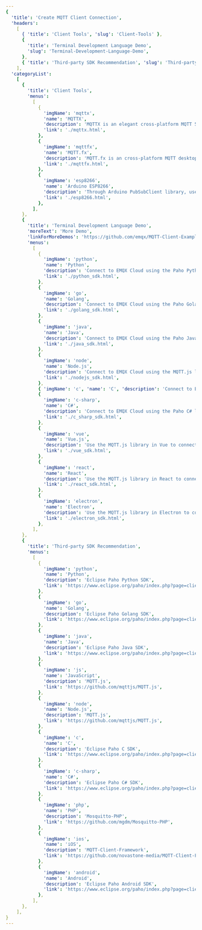 ```yaml
---
{
  'title': 'Create MQTT Client Connection',
  'headers':
    [
      { 'title': 'Client Tools', 'slug': 'Client-Tools' },
      {
        'title': 'Terminal Development Language Demo',
        'slug': 'Terminal-Development-Language-Demo',
      },
      { 'title': 'Third-party SDK Recommendation', 'slug': 'Third-party-SDK-Recommendation' },
    ],
  'categoryList':
    [
      {
        'title': 'Client Tools',
        'menus':
          [
            {
              'imgName': 'mqttx',
              'name': 'MQTTX',
              'description': 'MQTTX is an elegant cross-platform MQTT 5.0 desktop client open sourced by EMQ, which supports macOS, Linux, Windows.',
              'link': './mqttx.html',
            },
            {
              'imgName': 'mqttfx',
              'name': 'MQTT.fx',
              'description': 'MQTT.fx is an cross-platform MQTT desktop client, which supports macOS, Linux, Windows.',
              'link': './mqttfx.html',
            },
            {
              'imgName': 'esp8266',
              'name': 'Arduino ESP8266',
              'description': 'Through Arduino PubSubClient library, use MQTT protocol to push data from ESP8266 module to EMQX Cloud.',
              'link': './esp8266.html',
            },
          ],
      },
      {
        'title': 'Terminal Development Language Demo',
        'moreText': 'More Demo',
        'linkForMoreDemos': 'https://github.com/emqx/MQTT-Client-Examples',
        'menus':
          [
            {
              'imgName': 'python',
              'name': 'Python',
              'description': 'Connect to EMQX Cloud using the Paho Python library',
              'link': './python_sdk.html',
            },
            {
              'imgName': 'go',
              'name': 'Golang',
              'description': 'Connect to EMQX Cloud using the Paho Golang library',
              'link': './golang_sdk.html',
            },
            {
              'imgName': 'java',
              'name': 'Java',
              'description': 'Connect to EMQX Cloud using the Paho Java library',
              'link': './java_sdk.html',
            },
            {
              'imgName': 'node',
              'name': 'Node.js',
              'description': 'Connect to EMQX Cloud using the MQTT.js library',
              'link': './nodejs_sdk.html',
            },
            { 'imgName': 'c', 'name': 'C', 'description': 'Connect to EMQX Cloud using the Paho C library', 'link': './c_sdk.html' },
            {
              'imgName': 'c-sharp',
              'name': 'C#',
              'description': 'Connect to EMQX Cloud using the Paho C# library',
              'link': './c_sharp_sdk.html',
            },
            {
              'imgName': 'vue',
              'name': 'Vue.js',
              'description': 'Use the MQTT.js library in Vue to connect to EMQX Cloud',
              'link': './vue_sdk.html',
            },
            {
              'imgName': 'react',
              'name': 'React',
              'description': 'Use the MQTT.js library in React to connect to EMQX Cloud',
              'link': './react_sdk.html',
            },
            {
              'imgName': 'electron',
              'name': 'Electron',
              'description': 'Use the MQTT.js library in Electron to connect to EMQX Cloud',
              'link': './electron_sdk.html',
            },
          ],
      },
      {
        'title': 'Third-party SDK Recommendation',
        'menus':
          [
            {
              'imgName': 'python',
              'name': 'Python',
              'description': 'Eclipse Paho Python SDK',
              'link': 'https://www.eclipse.org/paho/index.php?page=clients/python/index.php',
            },
            {
              'imgName': 'go',
              'name': 'Golang',
              'description': 'Eclipse Paho Golang SDK',
              'link': 'https://www.eclipse.org/paho/index.php?page=clients/golang/index.php',
            },
            {
              'imgName': 'java',
              'name': 'Java',
              'description': 'Eclipse Paho Java SDK',
              'link': 'https://www.eclipse.org/paho/index.php?page=clients/java/index.php',
            },
            {
              'imgName': 'js',
              'name': 'JavaScript',
              'description': 'MQTT.js',
              'link': 'https://github.com/mqttjs/MQTT.js',
            },
            {
              'imgName': 'node',
              'name': 'Node.js',
              'description': 'MQTT.js',
              'link': 'https://github.com/mqttjs/MQTT.js',
            },
            {
              'imgName': 'c',
              'name': 'C',
              'description': 'Eclipse Paho C SDK',
              'link': 'https://www.eclipse.org/paho/index.php?page=clients/c/index.php',
            },
            {
              'imgName': 'c-sharp',
              'name': 'C#',
              'description': 'Eclipse Paho C# SDK',
              'link': 'https://www.eclipse.org/paho/index.php?page=clients/dotnet/index.php',
            },
            {
              'imgName': 'php',
              'name': 'PHP',
              'description': 'Mosquitto-PHP',
              'link': 'https://github.com/mgdm/Mosquitto-PHP',
            },
            {
              'imgName': 'ios',
              'name': 'iOS',
              'description': 'MQTT-Client-Framework',
              'link': 'https://github.com/novastone-media/MQTT-Client-Framework',
            },
            {
              'imgName': 'android',
              'name': 'Android',
              'description': 'Eclipse Paho Android SDK',
              'link': 'https://www.eclipse.org/paho/index.php?page=clients/android/index.php',
            },
          ],
      },
    ],
}
---
```


<CloudConnectionOverview />
